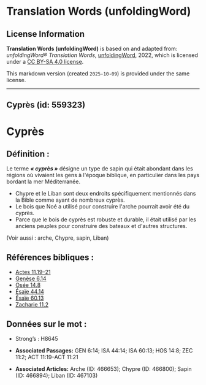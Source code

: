 # Translation Words (unfoldingWord)

## License Information

**Translation Words (unfoldingWord)** is based on and adapted from: _unfoldingWord® Translation Words_, [unfoldingWord](https://unfoldingword.org/utw), 2022, which is licensed under a [CC BY-SA 4.0 license](https://creativecommons.org/licenses/by-sa/4.0/legalcode.en).

This markdown version (created `2025-10-09`) is provided under the same license.



--------------------------------

## Cyprès (id: 559323)

Cyprès
======

Définition :
------------

Le terme ***« cyprès »*** désigne un type de sapin qui était abondant dans les régions où vivaient les gens à l'époque biblique, en particulier dans les pays bordant la mer Méditerranée.

* Chypre et le Liban sont deux endroits spécifiquement mentionnés dans la Bible comme ayant de nombreux cyprès.
* Le bois que Noé a utilisé pour construire l'arche pourrait avoir été du cyprès.
* Parce que le bois de cyprès est robuste et durable, il était utilisé par les anciens peuples pour construire des bateaux et d'autres structures.

(Voir aussi : arche, Chypre, sapin, Liban)

Références bibliques :
----------------------

* [Actes 11\.19–21](https://ref.ly/Acts11:19-Acts11:21)
* [Genèse 6\.14](https://ref.ly/Gen6:14)
* [Osée 14\.8](https://ref.ly/Hos14:8)
* [Ésaïe 44\.14](https://ref.ly/Isa44:14)
* [Ésaïe 60\.13](https://ref.ly/Isa60:13)
* [Zacharie 11\.2](https://ref.ly/Zech11:2)

Données sur le mot :
--------------------

* Strong’s : H8645

* **Associated Passages:** GEN 6:14; ISA 44:14; ISA 60:13; HOS 14:8; ZEC 11:2; ACT 11:19–ACT 11:21
* **Associated Articles:** Arche (ID: 466653); Chypre (ID: 466800); Sapin (ID: 466894); Liban (ID: 467103)

